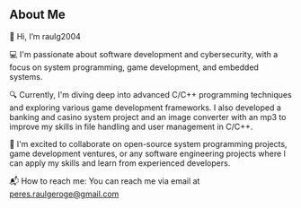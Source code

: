 ## About Me

👋 Hi, I’m raulg2004

💻 I'm passionate about software development and cybersecurity, with a focus on system programming, game development, and embedded systems.

🔍 Currently, I'm diving deep into advanced C/C++ programming techniques and exploring various game development frameworks. I also developed a banking and casino system project and an image converter with an mp3 to improve my skills in file handling and user management in C/C++.

🌟 I'm excited to collaborate on open-source system programming projects, game development ventures, or any software engineering projects where I can apply my skills and learn from experienced developers.

📬 How to reach me: You can reach me via email at peres.raulgeroge@gmail.com
